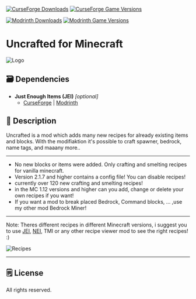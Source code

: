 [![CurseForge Downloads](https://cf.way2muchnoise.eu/229641.svg?badge_style=for_the_badge)][cf_mod] [![CurseForge Game Versions](https://cf.way2muchnoise.eu/versions/229641.svg?badge_style=for_the_badge)][cf_mod]

[![Modrinth Downloads](https://img.shields.io/modrinth/dt/Ih3e7dxQ?label=Modrinth&logo=modrinth&style=for-the-badge)][mr_mod] [![Modrinth Game Versions](https://img.shields.io/modrinth/game-versions/Ih3e7dxQ?label=Available%20for&logo=modrinth&style=for-the-badge)][mr_mod]

# Uncrafted for Minecraft

![Logo](http://i.imgur.com/OZqJxux.png)

## 🗃️ Dependencies

- **Just Enough Items (JEI)** *[optional]*
   - [CurseForge][cf_jei] | [Modrinth][mr_jei]


## 📖 Description

Uncrafted is a mod which adds many new recipes for already existing items and blocks. With the modifiaktion it's possible to craft spawner, bedrock, name tags, and maaany more..

-----

- No new blocks or items were added. Only crafting and smelting recipes for vanilla minecraft.
- Version 2.1.7 and higher contains a config file! You can disable recipes!
- currently over 120 new crafting and smelting recipes!
- in the MC 1.12 versions and higher can you add, change or delete your own recipes if you want!
- If you want a mod to break placed Bedrock, Command blocks, ... ,use my other mod Bedrock Miner!

-----

Note: Theres different recipes in different Minecraft versions, i suggest you to use [JEI](https://www.curseforge.com/minecraft/mc-mods/jei), [NEI](https://www.curseforge.com/minecraft/mc-mods/notenoughitems), TMI or any other recipe viewer mod to see the right recipes! :)

![Recipes](http://i.imgur.com/6YmC1x0g.jpg)

-----

## 🗒️ License

All rights reserved.

[cf_mod]: https://www.curseforge.com/minecraft/mc-mods/uncrafted
[mr_mod]: https://modrinth.com/mod/uncrafted

[cf_jei]: https://www.curseforge.com/minecraft/mc-mods/jei
[mr_jei]: https://modrinth.com/mod/jei
